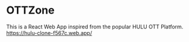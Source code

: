 # OTTZone
This is a React Web App inspired from the popular HULU OTT Platform.
https://hulu-clone-f567c.web.app/
